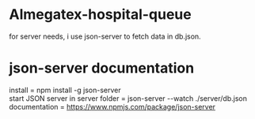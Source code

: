 # Almegatex-hospital-queue

for server needs, i use json-server to fetch data in db.json.

# json-server documentation

install = npm install -g json-server <br />
start JSON server in server folder = json-server --watch ./server/db.json <br />
documentation = https://www.npmjs.com/package/json-server